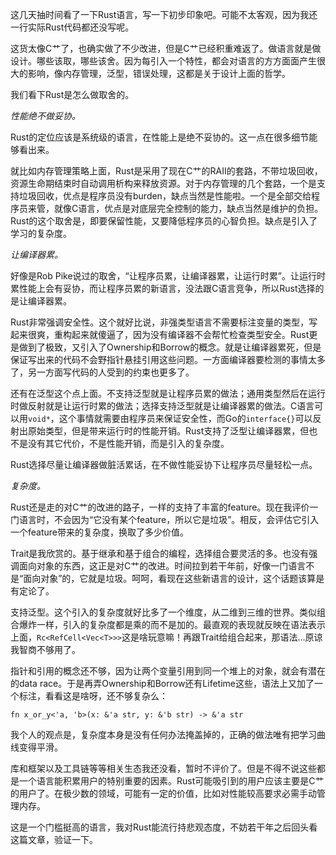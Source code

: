 这几天抽时间看了一下Rust语言，写一下初步印象吧。可能不太客观，因为我还一行实际Rust代码都还没写呢。

这货太像C艹了，也确实做了不少改进，但是C艹已经积重难返了。做语言就是做设计。哪些该取，哪些该舍。因为每引入一个特性，都会对语言的方方面面产生很大的影响，像内存管理，泛型，错误处理，这都是关于设计上面的哲学。

我们看下Rust是怎么做取舍的。

*性能绝不做妥协。*

Rust的定位应该是系统级的语言，在性能上是绝不妥协的。这一点在很多细节能够看出来。

就比如内存管理策略上面，Rust是采用了现在C艹的RAII的套路，不带垃圾回收，资源生命期结束时自动调用析构来释放资源。对于内存管理的几个套路，一个是支持垃圾回收，优点是程序员没有burden，缺点当然是性能啦。一个是全部交给程序员来管，就像C语言，优点是对底层完全控制的能力，缺点当然是维护的负担。Rust的这个取舍是，即要保留性能，又要降低程序员的心智负担。缺点是引入了学习的复杂度。

*让编译器累。*

好像是Rob Pike说过的取舍，“让程序员累，让编译器累，让运行时累”。让运行时累性能上会有妥协，而让程序员累的新语言，没法跟C语言竞争，所以Rust选择的是让编译器累。

Rust非常强调安全性。这个就好比说，非强类型语言不需要标注变量的类型，写起来很爽，重构起来就傻逼了，因为没有编译器不会帮忙检查类型安全。Rust更是做到了极致，又引入了Ownership和Borrow的概念。就是让编译器累死，但是保证写出来的代码不会野指针悬挂引用这些问题。一方面编译器要检测的事情太多了，另一方面写代码的人受到的约束也更多了。

还有在泛型这个点上面。不支持泛型就是让程序员累的做法；通用类型然后在运行时做反射就是让运行时累的做法；选择支持泛型就是让编译器累的做法。C语言可以用`void*`，这个事情就需要由程序员来保证安全性，而Go的`interface{}`可以反射出原始类型，但是带来运行时的性能开销。Rust支持了泛型让编译器累，但也不是没有其它代价，不是性能开销，而是引入的复杂度。

Rust选择尽量让编译器做脏活累话，在不做性能妥协下让程序员尽量轻松一点。

*复杂度。*

Rust还是走的对C艹的改进的路子，一样的支持了丰富的feature。现在我评价一门语言时，不会因为“它没有某个feature，所以它是垃圾”。相反，会评估它引入一个feature带来的复杂度，换取了多少价值。

Trait是我欣赏的。基于继承和基于组合的编程，选择组合要灵活的多。也没有强调面向对象的东西，这正是对C艹的改进。时间拉到若干年前，好像一门语言不是“面向对象”的，它就是垃圾。呵呵，看现在这些新语言的设计，这个话题该算是有定论了。

支持泛型。这个引入的复杂度就好比多了一个维度，从二维到三维的世界。类似组合爆炸一样，引入的复杂度都是乘的而不是加的。最直观的表现就反映在语法表示上面，`Rc<RefCell<Vec<T>>>`这是啥玩意嘛！再跟Trait给组合起来，那语法...原谅我智商不够用了。

指针和引用的概念还不够，因为让两个变量引用到同一个堆上的对象，就会有潜在的data race。于是再弄Ownership和Borrow还有Lifetime这些，语法上又加了一个标注，看看这是啥呀，还不够复杂么：

    fn x_or_y<'a, 'b>(x: &'a str, y: &'b str) -> &'a str

我个人的观点是，复杂度本身是没有任何办法掩盖掉的，正确的做法唯有把学习曲线变得平滑。

库和框架以及工具链等等相关生态我还没看，暂时不评价了。但是不得不说这些都是一个语言能积累用户的特别重要的因素。Rust可能吸引到的用户应该主要是C艹的用户了。在极少数的领域，可能有一定的价值，比如对性能较高要求必需手动管理内存。

这是一个门槛挺高的语言，我对Rust能流行持悲观态度，不妨若干年之后回头看这篇文章，验证一下。
